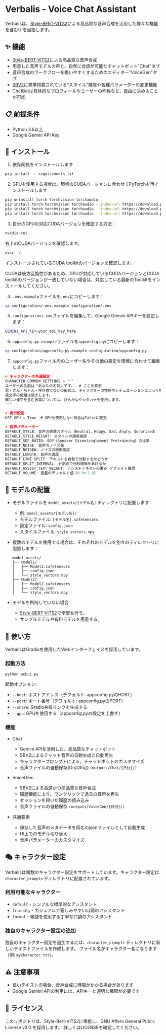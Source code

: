 # Verbalis - Voice Chat Assistant


Verbalisは、[Style-BERT-VITS2](https://github.com/litagin02/Style-Bert-VITS2)による高品質な音声合成を活用した様々な機能を含むUIを目指します。

## ✨ 機能

- [Style-BERT-VITS2](https://github.com/litagin02/Style-Bert-VITS2)による高品質な音声合成
- 用意した音声モデルの声と、自然に会話が可能なチャットボット"Chat"タブ
- 音声合成のワークフローを扱いやすくするためのエディター"VoiceGen"タブ
- [SBV2](https://github.com/litagin02/Style-Bert-VITS2)に標準搭載されている"スタイル"機能や各種パラメーターの変更機能
- ChatBotは具体的なプロフィールやユーザーの呼称など、自由に決めることが可能

## 📋 前提条件

- Python 3.8以上
- Google Gemini API Key

## 🔧 インストール

1. 依存関係をインストールします
```bash
pip install -r requirements.txt
```

2. GPUを使用する場合は、環境のCUDAバージョンに合わせてPyTorchを再インストールします
```bash
pip uninstall torch torchvision torchaudio
pip install torch torchvision torchaudio --index-url https://download.pytorch.org/whl/cu118   # CUDA 11.8の場合  
pip install torch torchvision torchaudio --index-url https://download.pytorch.org/whl/cu124   # CUDA 12.4の場合  
pip install torch torchvision torchaudio --index-url https://download.pytorch.org/whl/cu126   # CUDA 12.6の場合  
```

3. 自分のGPUの対応CUDAバージョンを確認する方法：
```bash
nvidia-smi
```
右上のCUDAバージョンを確認します。
```bash
nvcc -V
```
インストールされているCUDA toolkitのバージョンを確認します。

CUDAは後方互換性があるため、GPUが対応しているCUDAバージョンとCUDA toolkitのバージョンが一致していない場合は、対応している最新のToolkitをインストールしてください。

4. `.env.example`ファイルを`.env`にコピーします：
```bash
cp configuration/.env.example configuration/.env
```

5. `configuration/.env`ファイルを編集して、Google Gemini APIキーを設定します：
```bash
GEMINI_API_KEY=your_api_key_here
```

6. `appconfig.py.example`ファイルを`appconfig.py`にコピーします：
```bash
cp configuration/appconfig.py.example configuration/appconfig.py
```

7. `appconfig.py`ファイル内のユーザー名やその他の設定を環境に合わせて編集します：
```c
# キャラクターの共通設定
CHARACTER_COMMON_SETTINGS = """
ユーザーの名前は「あなたの名前」です。  # ここを変更
君・さん・ちゃん・呼び捨てなどの形式は、キャラクターの性格やシチュエーションによって判断して下さい。
絵文字の使用は禁止します。
難しい漢字を含む言葉については、ひらがなやカタカナを使用します。
"""

# 実行設定
USE_GPU = True  # GPUを使用しない場合はFalseに変更

# 音声パラメーター
DEFAULT_STYLE: 音声の感情スタイル（Neutral、Happy、Sad、Angry、Surprised）
DEFAULT_STYLE_WEIGHT: スタイルの適用強度
DEFAULT_SDP_RATIO: SDP（Speaker Disentanglement Pretraining）の比率
DEFAULT_NOISE: 音声のノイズ量
DEFAULT_NOISEW: ノイズの適用強度
DEFAULT_LENGTH: 音声の速度
DEFAULT_LINE_SPLIT: テキストを自動で分割するかどうか
DEFAULT_SPLIT_INTERVAL: 分割点で何秒間隔をあけるか
DEFAULT_ASSIST_TEXT_WEIGHT: アシストテキストの重み デフォルト推奨
DEFAULT_VOLUME: 音量のデフォルト値（0.0〜1.0）
```

## 🎤 モデルの配置

- モデルファイルを `model_assets/[モデル名]` ディレクトリに配置します
   - 例: `model_assets/[モデル名]/`
   - モデルファイル: `[モデル名].safetensors`
   - 設定ファイル: `config.json`
   - スタイルファイル: `style_vectors.npy`

- 複数のモデルを使用する場合は、それぞれのモデルを別々のディレクトリに配置します：
   ```
   model_assets/
   ├── Model1/
   │   ├── Model1.safetensors
   │   ├── config.json
   │   └── style_vectors.npy
   ├── Model2/
   │   ├── Model2.safetensors
   │   ├── config.json
   │   └── style_vectors.npy
   ```

- モデルを所持していない場合
   -  [Style-BERT-VITS2](https://github.com/litagin02/Style-Bert-VITS2)で学習を行う。
   -  サンプルモデルや有料モデルを用意する。

## 🚀 使い方

VerbalisはGradioを使用したWebインターフェイスを採用しています。

### 起動方法

```bash
python webui.py
```

起動オプション:
- `--host`: ホストアドレス（デフォルト: appconfig.pyのHOST）
- `--port`: ポート番号（デフォルト: appconfig.pyのPORT）
- `--share`: Gradio共有リンクを生成する
- `--gpu`: GPUを使用する（appconfig.pyの設定を上書き）

### 機能

- Chat
   - Gemini APIを活用した、高品質なチャットボット
   - SBV2によるチャット音声の自動生成と自動再生
   - キャラクタープロンプトによる、チャットボットのカスタマイズ
   - 音声ファイルの自動保存(On/Off可) `(outputs/Chat/{日付}/)`

- VoiceGem
   - SBV2による高速かつ高品質な音声合成
   - 履歴機能により、ワンクリックで過去の音声を再生
   - セッションを跨いだ履歴の読み込み
   - 音声ファイルの自動保存 `(outputs/VoiceGen/{日付}/)`

- 共通要素
   - 保存した音声のメタデータを同名のjsonファイルとして自動生成
   - UI上でのモデル切り替え
   - 音声パラメーターのカスタマイズ

## 🎭 キャラクター設定

Verbalisは複数のキャラクター設定をサポートしています。キャラクター設定は `character_prompts` ディレクトリに配置されています。

### 利用可能なキャラクター

- `default` - シンプルな標準的なアシスタント
- `friendly` - カジュアルで親しみやすい口調のアシスタント
- `formal` - 敬語を使用する丁寧な口調のアシスタント

### 独自のキャラクター設定の追加

独自のキャラクター設定を追加するには、`character_prompts` ディレクトリに新しいテキストファイルを作成します。
ファイル名がキャラクター名になります（例: `mycharacter.txt`）。

## ⚠️ 注意事項

- 長いテキストの場合、音声合成に時間がかかる場合があります
- Google Gemini APIの利用には、APIキーと適切な権限が必要です

## 📝 ライセンス
このリポジトリは、Style-Bert-VITS2に準拠し、GNU Affero General Public License v3.0 を採用します。
詳しくはLICENSEを確認してください。


